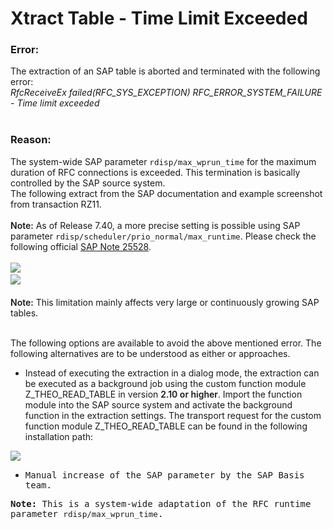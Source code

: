 # Xtract Table - Time Limit Exceeded

<!--html--><h3>Error:</h3><div style="font-size: 14px;><br>
</div>
<div style=" font-size:="" 14px;"=""><div style="font-size: 14px;">The extraction of an SAP table is aborted and terminated with the following error:</div><div style="font-size: 14px;"><i>RfcReceiveEx failed(RFC_SYS_EXCEPTION) RFC_ERROR_SYSTEM_FAILURE - Time limit exceeded</i></div></div>
<div style="font-size: 14px;"><br>
</div><h3>Reason:</h3><div style="font-size: 14px;"><span style="font-size: 14px;">The system-wide SAP parameter&nbsp;</span><code style="font-size: 12.6px; background-color: var(--native-dark-bg-color);">rdisp/max_wprun_time</code><span style="font-size: 14px;">&nbsp;for the maximum duration of RFC connections is exceeded. This termination is basically controlled by the SAP source system.</span><br>
<span style="font-size: 14px;">The following extract from the SAP documentation and example screenshot from transaction RZ11.</span><br>
</div><div style="font-size: 14px;"><span style="font-size: 14px;"><br></span></div><div style="font-size: 14px;"><span style="font-weight: 600; font-size: 14px;">Note:</span><span style="font-size: 14px;">&nbsp;As of Release 7.40, a more precise setting is possible using SAP parameter&nbsp;</span><code style="font-size: 12.6px;">rdisp/scheduler/prio_normal/max_runtime</code><span style="font-size: 14px;">. Please check the following official&nbsp;</span><a href="https://launchpad.support.sap.com/#/notes/25528/EN" style="background-color: var(--native-dark-transparent-color); font-size: 14px;" target="_blank">SAP Note 25528</a><span style="font-size: 14px;">.</span><span style="font-size: 14px;"><br></span></div><div style="font-size: 14px;"><span style="font-size: 14px;"><br></span></div><div style="font-size: 14px;"><img src="/helpdesk/File/Get/79977" class="resizable" style="max-width: 100%;"><span style="font-size: 14px;"><br></span></div><div style="font-size: 14px;"><img src="/helpdesk/File/Get/79976" class="resizable" style="max-width: 100%;"><span style="font-size: 14px;"><br></span></div><div style="font-size: 14px;"><span style="font-size: 14px;"><br></span></div><div style="font-size: 14px;"><span style="font-weight: 600; font-size: 14px;">Note:</span><span style="font-size: 14px;">&nbsp;This limitation mainly affects very large or continuously growing SAP tables.</span><span style="font-size: 14px;"><br></span></div><div style="font-size: 14px;"><span style="font-size: 14px;"><br></span></div><div style="font-size: 14px;"><p style="font-size: 14px;">The following options are available to avoid the above mentioned error. The following alternatives are to be understood as either or approaches.</p><ul style="font-size: 14px;"><li><p>Instead of executing the extraction in a dialog mode, the extraction can be executed as a background job using the custom function module Z_THEO_READ_TABLE in version&nbsp;<span style="font-weight: 600;">2.10 or higher</span>. Import the function module into the SAP source system and activate the background function in the extraction settings. The transport request for the custom function module Z_THEO_READ_TABLE can be found in the following installation path:&nbsp;</p></li></ul><div><img src="/helpdesk/File/Get/97030" class="resizable" style="max-width: 100%;"><br></div><ul style="font-size: 14px;"><li><p><span style="background-color: var(--native-dark-bg-color); color: inherit; font-size: inherit; font-family: monospace;">Manual increase of the SAP parameter by the SAP Basis team.</span></p></li></ul><div><code style="font-size: 12.6px;>C:\Program Files\[Xtract Product]\ABAP\Z_THEO_READ_TABLE-transport.zip</code>.<img src=" data:image="" png;base64,ivborw0kggoaaaansuheugaaas4aaafbcaiaaabggnwbaaaaaxnsr0iars4c6qaaaarnqu1baacxjwv8yquaaaajcehzcwaadsmaaa7dacdvqgqaaaasdevydfnvznr3yxjlaedyzwvuc2hvdf5vcauaabxzsurbvhhe7z07i11zdod1ezqyctptmkmhnolujhxmg6asdgynm06csddcqbuzo3tkrcakjzwzs0lsq4ghcxc0galutf4im7s7iwse1qru4nji9vlza7="" xpo97z617rmqdu99hjbtp2mutve+9++tzqhhuv375+a="" 54ouvc="" 9ykv4fafwoqahgalqemaeqapgafqfmgioajkbfabogioajubhabkgiyiilkn5140qdj2="" eockktuodwzblavufbvdw="" jh9sdd+gnmhif3xcvenvdfp1my8ifbt7td1h0g9asyjheq4iczdnkgaoapch4v5sisb2l+9iu5xtlsnipxd79a4ynudwq6vswxpa7cukhg0ib394pbcbj0s338xaj37gpgwlnnrqhlsbk4056djyebplem6phcacerspdybqnedzsjv0dqhijglxop6a+="" j8tqztobt8fyk="" j0yubz3exhsm7eoe4ksp8c00f92wswxooqugmdfmrnxcuqp7uanf5vxkyozn28c9wvzfvtqy9boec="" caaxyooq5qe71gekotrdxmp5arbbv7dtopdqj+c+feo+ynyhdy8nocrsxqmyyhuvw9kwpr5xq90v5cjh8w1hlaqkr3u="" csjecryvhjoa49xflathmvwu049tuqsxcqaldfrxyji3cq+sm38v3b0w3zubrdjxfxufiqfsmv+7isakqeuae6aigalqecaeqahgalqemaeqapgafqfmefx8xwc4ufarwasocgacvaqwasocmaavauyaigamqeuae6aigalqecaeqahgalqemaeqapgafqfmgioajkbfabogioajubhabkgiyajubddb+io+3nm6mtnejdfn4fy6="" wjln1s7d2nsmlvb56kcgm4oki47pqnselmnvqfd2t3pbvitjjub="" u8lgoksqdi0cyrcrbgcigchb69evfpjikzbp1yu0wn2t6ld8gdrwu5877iqk5klsgnh6gpbu2xsavvk7uo="" mxardutwnvpi6bx0lvzwc7hdu+kerxkye2kxngonvej3egapfnwitvzsfzjuxepj45cvxz558utevxv="" 6ykt+gdhu+fpazm+oebxj7rxoiwck4n6vtxmoeurthllj0vubvk8wpwpxvxnvl6olu1v861f3cavusx8ugpu8e2334y3egapypl48emxl16cnp7gj7+fqsq+efngpnzb2xplz87owj9mhoc6d50="" scugnalotxaspt6jnnwo2jsuv3vsrngl6hedmyriog0uqxupvjtjw65fqj3nbn9dbzpx9u3b8abc7bfzxr9+="" edbg="" 39="" cpdw3gcehik4snjidwpxumzto621eln1adrp6idk+e0jhkdvvqodevvfczjr13b0aeqjiufilwhskjdjkxqteorkvo3ybhsicxhr0fyrcm3mflpciz2mehfkvtutfjn11nvffgcmvjosk6pz3cms0k+kzworqrnq3fcuxnx0wdj4ehodr5oy7rkoqtrwg+1dxhxr+x17x8uj3j7lidv+tne9zbixyw93enmykkrnrizcaxjjgur811kt7a384f19yhsjvzikcxlynly1ww1jps2zx0djpllttztztkuuxejrul+su0j5xy4plwzfugtnaviooif4o6fmag1qpjoad="" mahrqecaeqahgalqemaeqapgafqfmgioajkbfabogioajubhabkgiyajunabyxsjuij="" ziqdinahvlnghfwcokk4fvjw5qdgvuhhmoojuqmwzg4ptarvndipobvscoag4fvbx5qdivedfmyoku2gikj6+de1k4tqtxzg6jn3rv65v4t9lk76r2f4cw3e1wrao+pwxp4t8+xumqwcjfxfnkxd65m53="" aguslib6aqyzrqzcqbgg1frr="" 41q1nql4o="" sp+fsdpjbifpzxhqaqyypnl1bhqqosvml6k1xgxg1fxu7fakehxssd2ekhs3x6xzbkv="" le+y5qvywsxnxudhensfejpzr67gynd7thv1guux5lrvj30rizrjauplolyyesy9etjmmyrmxktuvqsktylcr0hloq4wumzfoqyrgvz3kec6c+c+yihrtcjltkjlxnoi5qoxj3javkcgkq35oudxgmdfybkeuqikbrhfs8skaror+zolqaie5dlgnxrrx1tlh4ksatoujvhfwdgmsvpqoucpx2orzzbntbygivrshlecpejnnvsuozcubbvnlcjqhykltfdv+looouic2plq5qvfxdsudfyh9h5vcc1ulxvipuvqmrmrcvjzbouzz3ler98omjljuudxspki+fxfynxe71pjolw0j6echlzytuiixlr4pit0syiuwlykjeipbluueoqxjwyi4qbl0816="" n8++ofsbnzzf83iu6ikqn="" rfnibakvfmpoy6uu3vcpir5gfsnqo3qq6jypiluozh0tsnnfsm6ql2vsaitvfhdknwdml0qgjfqsrd3t5u8iag4gvcxqfmbcuqg4lraxzmdilmbfwcokk4fvjw5qdgvuhhmoojuqmwzg4ptarvnjryxmbxiz7yiqahgalqemaeqapgafqfmgioajkbfabogioajubhabkgiyajubdabkk4dewnhkstpbevqcrqenxbsg4ozbxwnairohfsccqg4c1bxkqdizehfqyckmwcvpwiqzhxunaqoohnqcsqg4sxbxakwurx1l3za="" xdbnh9nzddflif15v8x="" 0uq8sufldfdfzmei="" ywmfv="" y5td3znvr2lhb0mec2t6klbj83epvrt="" 8i9hlnsjll4001drmyhgrejizclugeacqfokxoynylpjklgfqp6uliyimqg3y4e+fwv7tjdwmuxxxxj6y3drzohkljuplosq6ccuv1ws04xofwnpv2aipt66roxyrrfqcspmv8usszz5eti+rtnyx9du7yaerp6jibtq3dne17demh3sgiptyeoqfgu6vqx="" p751xbj9roejlzeug4p8r2in6avoxt4d0sh7kgkc3bcvx3cmhqprbrnbiq2jot6zbxpvdc5g="" 8oilo4zqohf8cy4asp1blpycukohavpypzqksywujudfb2car5odtbrfweoi1qes6dizehfqyckmwcvpwiqzhxunaqoohnqcsqg4sxbxamaijmhfaccks4cvjwkqdhz5i2fqra="" sxvbrqatockacvarwasocgacvaqwasocmaavauyaigamqeuae6aigalqecaey6p4dnz29+7dt2="" fhhwcxbaadgnmfu9ptx89enr4ehh0dbrdadaasebk5ot+="" ftyj4uhhgapko329="" ffxupjy5eb1ke+kjics4b4+ptp02fpni29jq1suzab4="" pnz="" f29urwc+vae3ipkpuhedjkm7uhkgqinf9fxx="" ew0uffnwizpafsqygigbsdlqemaeqapgafqfmgioajkbfabogioajubhabkgiyajubdabkgkyabubtickaczarqatockacdzx8eho1txm9m6mrs3u9twtnyfxykx8llpbky6d9ye5="" akljwhoxygqntuzjimdcrelra26u1esh1sed81svdzerryloe0d+r8qglfwuphg4odvq1d="" tmrow0v9uvpyd+spxmnsirih0tz2t6a50q8qj3kop13eb2lx7yvl59rugxyl5hw2dnziqn5xeaz6lk21nhhfjrjcidid="" 8nsosoehx+="" fpnyyzmn9+7dc="" 9+tpxqpzee68ajd2n="" 9pmwhglxwz9gvzqglinbkeu72hwinkxb7nz17artonktkuhfkh="" htimaf29nlru8p="" 30u3ix4dijsjx+="" pjfixenp6fxzpqzsmu3b96ih3t7e2l52dlz+pdz4lx1id36vozxr7bvwgwlybaokwo62ikawc0iudyfivwhvwpepo="" tppytyymc="" icwvetwmrfzxr9+="" cpdw3g4ehik4snjidwpxumzto62+rr60kmtxh1bhyqoubquo2iyyjnqme+jetufivx3ual5+txok3ujqbor5ejosj4o5tb2dpr="" kljkllut="" nn11ktpq0cc6yjkyy1dfwzvuw6czzwvhq5b7i="" b2gahhgfkllx1xiqnyicx5n3m3reqp6pw9eilatcp3b7lyvx+jnc9dfjxys85km3z6i66z3tbnf50+nxyn3lpbbeq3yuqyo2kqn3tenpl6q6qesvcsqa8tvmxjcosp5nvfxkj7gogewcqasaiubhabkgiyajubdabkgkyabubtickaczarqatockacvarwasocgacvaqwasocmoaivfyxf="" t3vvgy+ywherticv="" gbasoyqaggetwoilawqaigalqecaeqahgalqemaeqapgafqfmgioajrjskn7="" mw+v1hz4m+="" jxosbm3emc="" mbh3v="" zb65gqurjjlfr1srzlpr9qz0rcuuetuvpm+z7tctj6rxppvp3vrjvdud1ecuqjcjt1atpdk8kvrfzhn3pfwsdeqzqtbvxktw4q9ixs2b1vs1tgvqs4ynsnbik7h5s4qvfnesbzc924mvqcvm62zwnkahq6iocajvkr0v4+6zlvmsreaabfuw8tqn="" quog+qqdffxqyw4na8eppjss89+vimriccmxervxhhshy2e4sp2hdwe49t59rutzd4h9wrr6vza0zil+6+i5ukt0tpnz2ubfvl8v2zy2oehmhevf53zsovoxm+pmnfw8mighdpb96ynatw0xqothdkh1bvngu81vy50wmzxwbwdlnld24pvwayi8oopp3700ufi4qcffpd99z0f68rvdedu6sgqjm77rk52v5skrgvzrdqsopx1qixbs="" cs49hjpen6gfdp7azje3aolqooii2ffvrpag+fkas47czp4yo0i8b+xlh1b+9pijvhvtlw0jqx8ahkt8okokh75xfrn+3twxkyouiqpqvi0jpuoofnsn4vfa5ywh="" 87iubzz9mlt38cu3lqqxrrduu5kpmycurirxbvhs4h5ddrxdga="" qob+pang+gvjf2enkfjvat0fzd7c2tue1rau2zlxfxvy29zi+8vr2ow="" vx1bpftmnuph2ac8fdecaeqniivrcsuiets3u72dwn5z29hlglvaqwasocmaavauyaigamqeuae6aigakunyp88wx2sw7zkmtjvoylvbeamqgiyajubdabkgkyabubtickaczarqatockacvarwasocgacvaqwwzgqnp2d3b179+3btwchbzeeammyu8xt09nhjx4dhh4ehr3feaamqkw5otm5f="" ++3mliqidbkkq7="" f19sfh4+fjkhqxic0qcwevgphz69omzz8+w3sygqsjijfh58+d7e3tyq4wl3lt3l47gcip3q="" fwydd3q1uurgvpggwhhxbxhiaoi+im+shlciocwozarqatockacvarwasocgacvaqwasocmaavauyaigamqeuaewxs8w89dbgwwgcgfy5gkip="" ooyydqatxlhx="" fffj="" n1n5qewadubhgxtdaa2ourp8ufr="" ubf3nbo="" g6dtkd3vtzd1rgnbd0rz2hsalfthv3th0rc5v2yinjfcgxlyu9gf1wdlb5ygur110csy9ved9heu8="" vvzexvu3byooa7nfr3rvp71wxl1vdw3f="" 6awn3scp0+sflmt3z2ywosc7vpecefxjfcreolvx="" y3i3j5uhim1s7o+nknlvv1="" 291gtwu9tndd1p+fwk6wuvqrx3ytv0lbfg0+qiti490lk5jx77qdpu2uhelxu3szjgx2yernksn03xziks4sifumohjqjd4t3roelui25="" vdlxbvwsrs24jqv3hifkymvu6oiyq65x307iwjhoxn3lnktjexv268rq39spyyimc49ugpt48thxlwhuldldurkqijgfp7zrin00hdpsma6bvrh1yfnjkt="" kkiwdgkbi9pimetbr015llzpmt0y="" uuj0lalzl+0lzzexbrw6ui2lvk8jhd3dvglprifkcvewqtyjkbiizoinpn1u+++ohl7u3lktrz0mungsb1spfjrlvzrwgsemjl5d7auzkq7a3cpcgku+dbkjf+ipbwmemn9ets5yubznyk="" rdkul11jrh+qesfxrztq28j6q3xvuqy9ffpffhpxwju+kmvi+uz2ipmczxrakhgeeznrthvlpk3zhjm5qnrel60osbygsf8n5jxfanc4no5bvaz7yxi1cqnx2cme0hm0xobtjswavh7vzthe3ak6ismxpu7muv2p0tkwiy7bpfcpdmum+tvjbupnwocycf06nwjflt7a383ly9yhsjv9kclb1u48yanvzv7lie7vlsvcgd6fhazcmvuobtmkaf5hbh7jvmjmap7yj9y7so+yjyzfdvcy5ccmpbupefkf+vt6jqf4abjdaa+oqyjamhnbphvfuhfez5wf16c9hysoifph4avhbrfmtweyhd3="" 1i="" ceeqb8770p="" 3jo1fqdg7kulpqlx91otteybbcaqsocwkzbrqatockacvarwasocgacvaqwasocmaavauyaigamqeuae6aigalqecaeqahgalqemaeqtpxvzkd8yykynrhxhfwailpl6twrfzej5oxef5ay="" qtsgiptrt7a+m8kzyjofepcledf2ykk0wivzwsqtgtunc2ooc1qcbag4rraxdmcitmcfwclkk4lvjwtqdgtuhg2ook0qmxzspmtevbdp="" 3yz5gf="" lv="" 7uep0lxpuxnf="" onvxinuvxc="" +qvp4gv4tn="" p8yhadp="" cnf="" f5lvfobvjwtg1drsab9+4="" tpfxruyiqztxgu9frwat8w+="" uneecxlarmoyuohexvtlla+ogi2usxllxd="" 4z2pfcctqezqmr6lc75qapzhx8c6dzdwqpsop2geixomt658ekbxs="" q78cabyyech21jm1yo61arfgormo+amhr0t0m5jhu6izrguxg5kmlv71zqyw2dedjzrbsu2kkzkkktsvxsviukivmu+nuvq28lx2ucfbu8nv69gldnk5xgzwjv43gtqahnxldx+fek+ic5izosis6etosqmltssswxdnlaaaernghunc2jqyjcodhybc+p2fetvcfsbm6ni6kyvrnt3="" v9="" t="" 8="" mv58bstpui9k+bjhovvebsvockgvbs8fxflxfexktq2jaopkdil4mtqbobrv="" ry86rds0xbyrcicqpwialrvgivz8tmvlwwxltrjkg4w1bxwqdibehfaygkswuvpwuqzhzunbaooftqcvqg4mxbxwmbirnfptrjgdgpypybbag4wz6ehfgfjwj0rsqx1gmqapgafqfmgioajkbfabogioajubhabkgiyajubdabkgkyabubtickaczarqatockacvarwarrxf8cgaslqsgxx3xd8nfnv="" 5="" 4x8qjvdmgdeaaaaasuvork5cyii=" style=" font-size:="" 14px;="" background-color:="" var(--native-dark-bg-color);="" color:="" var(--native-dark-font-color);="" max-width:="" 100%;"="" class="resizable"><span style="font-weight: 600; font-size: 14px;">Note:</span><span style="font-size: 14px;">&nbsp;This is a system-wide adaptation of the RFC runtime parameter&nbsp;</span><code style="font-size: 12.6px;">rdisp/max_wprun_time</code><span style="font-size: 14px;">.</span><br></code></div></div>